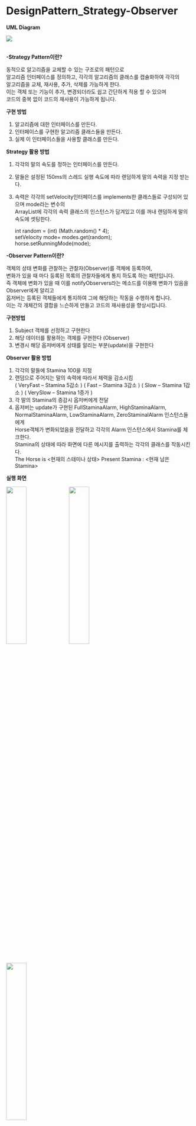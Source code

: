 # DesignPattern_Strategy-Observer

<b> UML Diagram </b>
<div>  <img align="center" src="https://user-images.githubusercontent.com/22215395/49061960-b5bcee80-f255-11e8-84e4-9955ca7042f1.jpg"> 
</div>
<br>

<b> -Strategy Pattern이란? </b>

동적으로 알고리즘을 교체할 수 있는 구조로의 패턴으로 <br>
알고리즘 인터페이스를 정의하고, 각각의 알고리즘의 클래스를 캡슐화하여 각각의 <br>
알고리즘을 교체, 재사용, 추가, 삭제를 가능하게 한다. <br>
이는 객체 또는 기능이 추가, 변경되더라도 쉽고 간단하게 적용 할 수 있으며 <br>
코드의 중복 없이 코드의 재사용이 가능하게 됩니다. <br>

<b> 구현 방법 </b>
1) 알고리즘에 대한 인터페이스를 만든다. <br>
2) 인터페이스를 구현한 알고리즘 클래스들을 만든다. <br>
3) 실제 이 인터페이스들을 사용할 클래스를 만든다. <br>

<b> Strategy 활용 방법 </b>

1. 각각의 말의 속도를 정하는 인터페이스를 만든다. <br>
2. 말들은 설정된 150ms의 스레드 실행 속도에 따라 랜덤하게 말의 속력을 지정 받는다. <br>
3. 속력은 각각의 setVelocity인터페이스를 implements한 클래스들로 구성되어 있으며 mode라는 변수의 <br>
   ArrayList에 각각의 속력 클래스의 인스턴스가 담겨있고 이를 꺼내 랜덤하게 말의 속도에 셋팅한다. <br>
   
   int random = (int) (Math.random() * 4); <br>
   setVelocity mode= modes.get(random); <br>
   horse.setRunningMode(mode); <br>
   
<b> -Observer Pattern이란? </b>
<br>

 
객체의 상태 변화를 관찰하는 관찰자(Observer)를 객체에 등록하여, <br>
변화가 있을 때 마다 등록된 목록의 관찰자들에게 통지 하도록 하는 패턴입니다. <br>
즉 객체에 변화가 있을 때 이를 notifyObservers라는 메소드를 이용해 변화가 있음을 Observer에게 알리고 <br>
옵저버는 등록된 객체들에게 통지하여 그에 해당하는 작동을 수행하게 합니다. <br> 
이는 각 개체간의 결합을 느슨하게 만들고 코드의 재사용성을 향상시킵니다.

<b> 구현방법 </b>
1) Subject 객체를 선정하고 구현한다
2) 해당 데이터를 활용하는 객체를 구현한다 (Observer)
3) 변경시 해당 옵저버에게 상태를 알리는 부분(update)을 구현한다

<b> Observer 활용 방법 </b>

1. 각각의 말들에 Stamina 100을 지정
2. 랜덤으로 주어지는 말의 속력에 따라서 체력을 감소시킴 <br>
( VeryFast – Stamina 5감소 ) ( Fast – Stamina 3감소 )
( Slow – Stamina 1감소 ) ( VerySlow – Stamina 1증가 )
3. 각 말의 Stamina의 증감시 옵저버에게 전달
4. 옵저버는 update가 구현된 FullStaminaAlarm, HighStaminaAlarm, <br>
 NormalStaminaAlarm, LowStaminaAlarm, ZeroStaminalAlarm 인스턴스들에게 <br>
 Horse객체가 변화되었음을 전달하고 각각의 Alarm 인스턴스에서 Stamina를 체크한다. <br>
 Stamina의 상태에 따라 화면에 다른 메시지를 출력하는 각각의 클래스를 작동시킨다. <br>
 The Horse is <현재의 스테미나 상태> Present Stamina : <현재 남은 Stamina>
 
 <b> 실행 화면 </b>
 <div>
 <img width="33%" align="center" src="https://user-images.githubusercontent.com/22215395/49062070-26fca180-f256-11e8-80d2-481357843246.jpg">
  <img width="33%" align="center" src="https://user-images.githubusercontent.com/22215395/49062073-27953800-f256-11e8-8255-03022f056d25.jpg">
 <img width="33%" align="center" src="https://user-images.githubusercontent.com/22215395/49062072-27953800-f256-11e8-8d3f-a6f3af1aff70.png">
 </div>
